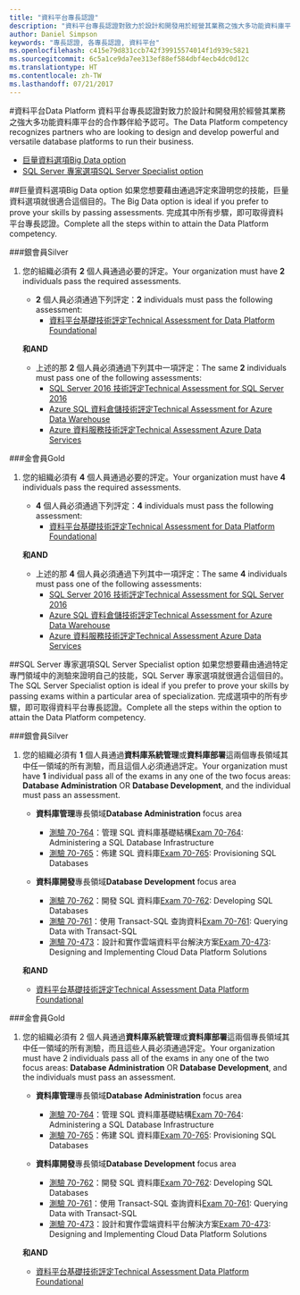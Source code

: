 ```yaml
---
title: "資料平台專長認證"
description: "資料平台專長認證對致力於設計和開發用於經營其業務之強大多功能資料庫平台的合作夥伴給予認可。"
author: Daniel Simpson
keywords: "專長認證, 各專長認證, 資料平台"
ms.openlocfilehash: c415e79d831ccb742f39915574014f1d939c5821
ms.sourcegitcommit: 6c5a1ce9da7ee313ef88ef584dbf4ecb4dc0d12c
ms.translationtype: HT
ms.contentlocale: zh-TW
ms.lasthandoff: 07/21/2017
---
```

#<a name="data-platform"></a><span data-ttu-id="65fab-104">資料平台</span><span class="sxs-lookup"><span data-stu-id="65fab-104">Data Platform</span></span>
<span data-ttu-id="65fab-105">資料平台專長認證對致力於設計和開發用於經營其業務之強大多功能資料庫平台的合作夥伴給予認可。</span><span class="sxs-lookup"><span data-stu-id="65fab-105">The Data Platform competency recognizes partners who are looking to design and develop powerful and versatile database platforms to run their business.</span></span>

- [<span data-ttu-id="65fab-106">巨量資料選項</span><span class="sxs-lookup"><span data-stu-id="65fab-106">Big Data option</span></span>](#big-data-option) 
- [<span data-ttu-id="65fab-107">SQL Server 專家選項</span><span class="sxs-lookup"><span data-stu-id="65fab-107">SQL Server Specialist option</span></span>](#sql-server-specialist-option)

##<a name="big-data-option"></a><span data-ttu-id="65fab-108">巨量資料選項</span><span class="sxs-lookup"><span data-stu-id="65fab-108">Big Data option</span></span>
<span data-ttu-id="65fab-109">如果您想要藉由通過評定來證明您的技能，巨量資料選項就很適合這個目的。</span><span class="sxs-lookup"><span data-stu-id="65fab-109">The Big Data option is ideal if you prefer to prove your skills by passing assessments.</span></span> <span data-ttu-id="65fab-110">完成其中所有步驟，即可取得資料平台專長認證。</span><span class="sxs-lookup"><span data-stu-id="65fab-110">Complete all the steps within to attain the Data Platform competency.</span></span>

###<a name="silver"></a><span data-ttu-id="65fab-111">銀會員</span><span class="sxs-lookup"><span data-stu-id="65fab-111">Silver</span></span>
1. <span data-ttu-id="65fab-112">您的組織必須有 **2** 個人員通過必要的評定。</span><span class="sxs-lookup"><span data-stu-id="65fab-112">Your organization must have **2** individuals pass the required assessments.</span></span>

    - <span data-ttu-id="65fab-113">**2** 個人員必須通過下列評定：</span><span class="sxs-lookup"><span data-stu-id="65fab-113">**2** individuals must pass the following assessment:</span></span>
        - [<span data-ttu-id="65fab-114">資料平台基礎技術評定</span><span class="sxs-lookup"><span data-stu-id="65fab-114">Technical Assessment for Data Platform Foundational</span></span>](https://partneruniversity.microsoft.com/?whr=uri:MicrosoftAccount&courseId=14354&scoId=nNGssUygB_8504778676)

    **<span data-ttu-id="65fab-115">和</span><span class="sxs-lookup"><span data-stu-id="65fab-115">AND</span></span>**

    - <span data-ttu-id="65fab-116">上述的那 **2** 個人員必須通過下列其中一項評定：</span><span class="sxs-lookup"><span data-stu-id="65fab-116">The same **2** individuals must pass one of the following assessments:</span></span>
        - [<span data-ttu-id="65fab-117">SQL Server 2016 技術評定</span><span class="sxs-lookup"><span data-stu-id="65fab-117">Technical Assessment for SQL Server 2016</span></span>](https://partneruniversity.microsoft.com/?whr=uri:MicrosoftAccount&courseId=14355&scoId=nzHk0hygB_7404778676)
        - [<span data-ttu-id="65fab-118">Azure SQL 資料倉儲技術評定</span><span class="sxs-lookup"><span data-stu-id="65fab-118">Technical Assessment for Azure Data Warehouse</span></span>](https://partneruniversity.microsoft.com/?whr=uri:MicrosoftAccount&courseId=17491&scoId=1yUZ01TnD_1606265419)
        - [<span data-ttu-id="65fab-119">Azure 資料服務技術評定</span><span class="sxs-lookup"><span data-stu-id="65fab-119">Technical Assessment Azure Data Services</span></span>](https://partneruniversity.microsoft.com/?whr=uri:MicrosoftAccount&courseId=17490&scoId=2h3AfWTnD_4706265419)

###<a name="gold"></a><span data-ttu-id="65fab-120">金會員</span><span class="sxs-lookup"><span data-stu-id="65fab-120">Gold</span></span>
1. <span data-ttu-id="65fab-121">您的組織必須有 **4** 個人員通過必要的評定。</span><span class="sxs-lookup"><span data-stu-id="65fab-121">Your organization must have **4** individuals pass the required assessments.</span></span>

    - <span data-ttu-id="65fab-122">**4** 個人員必須通過下列評定：</span><span class="sxs-lookup"><span data-stu-id="65fab-122">**4** individuals must pass the following assessment:</span></span>
        - [<span data-ttu-id="65fab-123">資料平台基礎技術評定</span><span class="sxs-lookup"><span data-stu-id="65fab-123">Technical Assessment for Data Platform Foundational</span></span>](https://partneruniversity.microsoft.com/?whr=uri:MicrosoftAccount&courseId=14354&scoId=nNGssUygB_8504778676)

    **<span data-ttu-id="65fab-124">和</span><span class="sxs-lookup"><span data-stu-id="65fab-124">AND</span></span>**

    - <span data-ttu-id="65fab-125">上述的那 **4** 個人員必須通過下列其中一項評定：</span><span class="sxs-lookup"><span data-stu-id="65fab-125">The same **4** individuals must pass one of the following assessments:</span></span>
        - [<span data-ttu-id="65fab-126">SQL Server 2016 技術評定</span><span class="sxs-lookup"><span data-stu-id="65fab-126">Technical Assessment for SQL Server 2016</span></span>](https://partneruniversity.microsoft.com/?whr=uri:MicrosoftAccount&courseId=14355&scoId=nzHk0hygB_7404778676)
        - [<span data-ttu-id="65fab-127">Azure SQL 資料倉儲技術評定</span><span class="sxs-lookup"><span data-stu-id="65fab-127">Technical Assessment for Azure Data Warehouse</span></span>](https://partneruniversity.microsoft.com/?whr=uri:MicrosoftAccount&courseId=17491&scoId=1yUZ01TnD_1606265419)
        - [<span data-ttu-id="65fab-128">Azure 資料服務技術評定</span><span class="sxs-lookup"><span data-stu-id="65fab-128">Technical Assessment Azure Data Services</span></span>](https://partneruniversity.microsoft.com/?whr=uri:MicrosoftAccount&courseId=17490&scoId=2h3AfWTnD_4706265419)

##<a name="sql-server-specialist-option"></a><span data-ttu-id="65fab-129">SQL Server 專家選項</span><span class="sxs-lookup"><span data-stu-id="65fab-129">SQL Server Specialist option</span></span>
<span data-ttu-id="65fab-130">如果您想要藉由通過特定專門領域中的測驗來證明自己的技能，SQL Server 專家選項就很適合這個目的。</span><span class="sxs-lookup"><span data-stu-id="65fab-130">The SQL Server Specialist option is ideal if you prefer to prove your skills by passing exams within a particular area of specialization.</span></span> <span data-ttu-id="65fab-131">完成選項中的所有步驟，即可取得資料平台專長認證。</span><span class="sxs-lookup"><span data-stu-id="65fab-131">Complete all the steps within the option to attain the Data Platform competency.</span></span>

###<a name="silver"></a><span data-ttu-id="65fab-132">銀會員</span><span class="sxs-lookup"><span data-stu-id="65fab-132">Silver</span></span>
1. <span data-ttu-id="65fab-133">您的組織必須有 **1** 個人員通過**資料庫系統管理**或**資料庫部署**這兩個專長領域其中任一領域的所有測驗，而且這個人必須通過評定。</span><span class="sxs-lookup"><span data-stu-id="65fab-133">Your organization must have **1** individual pass all of the exams in any one of the two focus areas: **Database Administration** OR **Database Development**, and the individual must pass an assessment.</span></span>

    - <span data-ttu-id="65fab-134">**資料庫管理**專長領域</span><span class="sxs-lookup"><span data-stu-id="65fab-134">**Database Administration** focus area</span></span>
        - <span data-ttu-id="65fab-135">[測驗 70-764](https://www.microsoft.com/en-us/learning/exam-70-764.aspx)：管理 SQL 資料庫基礎結構</span><span class="sxs-lookup"><span data-stu-id="65fab-135">[Exam 70-764](https://www.microsoft.com/en-us/learning/exam-70-764.aspx): Administering a SQL Database Infrastructure</span></span> 
        - <span data-ttu-id="65fab-136">[測驗 70-765](https://www.microsoft.com/en-us/learning/exam-70-765.aspx)：佈建 SQL 資料庫</span><span class="sxs-lookup"><span data-stu-id="65fab-136">[Exam 70-765](https://www.microsoft.com/en-us/learning/exam-70-765.aspx): Provisioning SQL Databases</span></span>

    - <span data-ttu-id="65fab-137">**資料庫開發**專長領域</span><span class="sxs-lookup"><span data-stu-id="65fab-137">**Database Development** focus area</span></span>
        - <span data-ttu-id="65fab-138">[測驗 70-762](https://www.microsoft.com/en-us/learning/exam-70-762.aspx)：開發 SQL 資料庫</span><span class="sxs-lookup"><span data-stu-id="65fab-138">[Exam 70-762](https://www.microsoft.com/en-us/learning/exam-70-762.aspx): Developing SQL Databases</span></span>
        - <span data-ttu-id="65fab-139">[測驗 70-761](https://www.microsoft.com/en-us/learning/exam-70-761.aspx)：使用 Transact-SQL 查詢資料</span><span class="sxs-lookup"><span data-stu-id="65fab-139">[Exam 70-761](https://www.microsoft.com/en-us/learning/exam-70-761.aspx): Querying Data with Transact-SQL</span></span>
        - <span data-ttu-id="65fab-140">[測驗 70-473](https://www.microsoft.com/en-us/learning/exam-70-473.aspx)：設計和實作雲端資料平台解決方案</span><span class="sxs-lookup"><span data-stu-id="65fab-140">[Exam 70-473](https://www.microsoft.com/en-us/learning/exam-70-473.aspx): Designing and Implementing Cloud Data Platform Solutions</span></span>

    **<span data-ttu-id="65fab-141">和</span><span class="sxs-lookup"><span data-stu-id="65fab-141">AND</span></span>**

    - [<span data-ttu-id="65fab-142">資料平台基礎技術評定</span><span class="sxs-lookup"><span data-stu-id="65fab-142">Technical Assessment Data Platform Foundational</span></span>](https://partneruniversity.microsoft.com/?whr=uri:MicrosoftAccount&courseId=14354&scoId=nNGssUygB_8504778676)

###<a name="gold"></a><span data-ttu-id="65fab-143">金會員</span><span class="sxs-lookup"><span data-stu-id="65fab-143">Gold</span></span>
1. <span data-ttu-id="65fab-144">您的組織必須有 2 個人員通過**資料庫系統管理**或**資料庫部署**這兩個專長領域其中任一領域的所有測驗，而且這些人員必須通過評定。</span><span class="sxs-lookup"><span data-stu-id="65fab-144">Your organization must have 2 individuals pass all of the exams in any one of the two focus areas: **Database Administration** OR **Database Development**, and the individuals must pass an assessment.</span></span>

    - <span data-ttu-id="65fab-145">**資料庫管理**專長領域</span><span class="sxs-lookup"><span data-stu-id="65fab-145">**Database Administration** focus area</span></span>
        - <span data-ttu-id="65fab-146">[測驗 70-764](https://www.microsoft.com/en-us/learning/exam-70-764.aspx)：管理 SQL 資料庫基礎結構</span><span class="sxs-lookup"><span data-stu-id="65fab-146">[Exam 70-764](https://www.microsoft.com/en-us/learning/exam-70-764.aspx): Administering a SQL Database Infrastructure</span></span> 
        - <span data-ttu-id="65fab-147">[測驗 70-765](https://www.microsoft.com/en-us/learning/exam-70-765.aspx)：佈建 SQL 資料庫</span><span class="sxs-lookup"><span data-stu-id="65fab-147">[Exam 70-765](https://www.microsoft.com/en-us/learning/exam-70-765.aspx): Provisioning SQL Databases</span></span>

    - <span data-ttu-id="65fab-148">**資料庫開發**專長領域</span><span class="sxs-lookup"><span data-stu-id="65fab-148">**Database Development** focus area</span></span>
        - <span data-ttu-id="65fab-149">[測驗 70-762](https://www.microsoft.com/en-us/learning/exam-70-762.aspx)：開發 SQL 資料庫</span><span class="sxs-lookup"><span data-stu-id="65fab-149">[Exam 70-762](https://www.microsoft.com/en-us/learning/exam-70-762.aspx): Developing SQL Databases</span></span>
        - <span data-ttu-id="65fab-150">[測驗 70-761](https://www.microsoft.com/en-us/learning/exam-70-761.aspx)：使用 Transact-SQL 查詢資料</span><span class="sxs-lookup"><span data-stu-id="65fab-150">[Exam 70-761](https://www.microsoft.com/en-us/learning/exam-70-761.aspx): Querying Data with Transact-SQL</span></span>
        - <span data-ttu-id="65fab-151">[測驗 70-473](https://www.microsoft.com/en-us/learning/exam-70-473.aspx)：設計和實作雲端資料平台解決方案</span><span class="sxs-lookup"><span data-stu-id="65fab-151">[Exam 70-473](https://www.microsoft.com/en-us/learning/exam-70-473.aspx): Designing and Implementing Cloud Data Platform Solutions</span></span>

    **<span data-ttu-id="65fab-152">和</span><span class="sxs-lookup"><span data-stu-id="65fab-152">AND</span></span>**

    - [<span data-ttu-id="65fab-153">資料平台基礎技術評定</span><span class="sxs-lookup"><span data-stu-id="65fab-153">Technical Assessment Data Platform Foundational</span></span>](https://partneruniversity.microsoft.com/?whr=uri:MicrosoftAccount&courseId=14354&scoId=nNGssUygB_8504778676)



